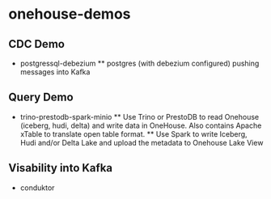 # onehouse-demos

## CDC Demo
* postgressql-debezium
** postgres (with debezium configured) pushing messages into Kafka

## Query Demo
* trino-prestodb-spark-minio
** Use Trino or PrestoDB to read Onehouse (iceberg, hudi, delta) and write data in OneHouse.  Also contains Apache xTable to translate open table format.
** Use Spark to write Iceberg, Hudi and/or Delta Lake and upload the metadata to Onehouse Lake View

## Visability into Kafka
* conduktor


